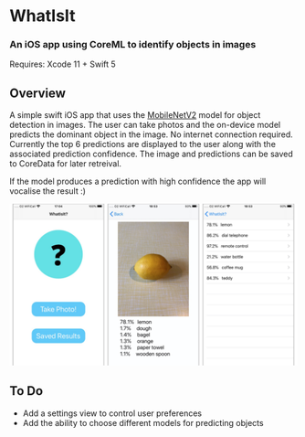 #  WhatIsIt 
### An iOS app using CoreML to identify objects in images

Requires:
Xcode 11 + Swift 5

## Overview
A simple swift iOS app that uses the [MobileNetV2](https://arxiv.org/abs/1801.04381) model for object detection in images. The user can take photos and the on-device model predicts the dominant object in the image. No internet connection required. Currently the top 6 predictions are displayed to the user along with the associated prediction confidence. The image and predictions can be saved to CoreData for later retreival.

If the model produces a prediction with high confidence the app will vocalise the result :)

<p align="center"><img src="./screenshots.jpg" width="800"></p>

## To Do
- Add a settings view to control user preferences
- Add the ability to choose different models for predicting objects
